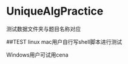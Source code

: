 UniqueAlgPractice
=================

测试数据文件夹与题目名称对应

##TEST
linux mac用户自行写shell脚本进行测试

Windows用户可试用cena
